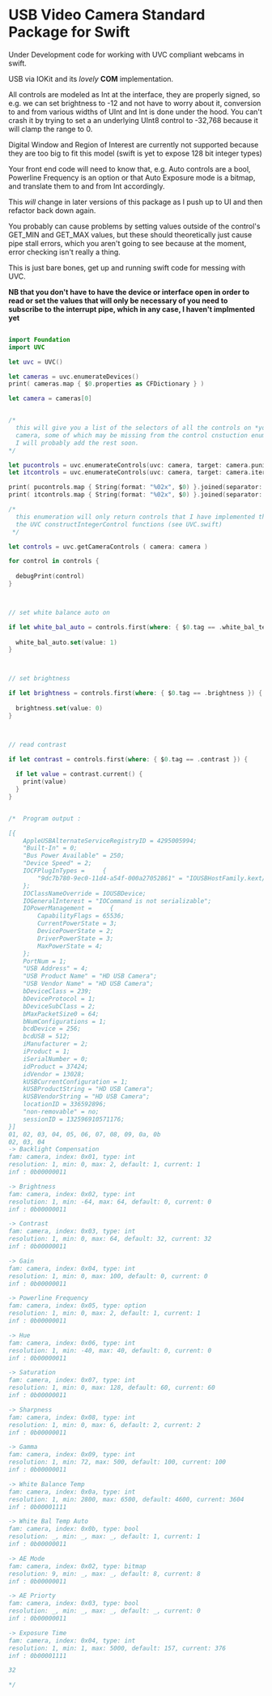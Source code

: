 # USB Video Camera Standard Package for Swift

Under Development code for working with UVC compliant webcams in swift.

USB via IOKit and its *lovely* **COM** implementation. 


All controls are modeled as Int at the interface, they are properly signed, so
e.g. we can set brightness to -12 and not have to worry about it, conversion to and from
various widths of UInt and Int is done under the hood. You can't crash it by trying to set
a an underlying UInt8 control to -32,768 because it will clamp the range to 0.

Digital Window and Region of Interest are currently not supported because they are too big
to fit this model (swift is yet to expose 128 bit integer types) 

Your front end code will need to know that, e.g. Auto controls are a bool, Powerline Frequency is an option or 
that Auto Exposure mode is a bitmap, and translate them to and from Int accordingly.

This *will* change in later versions of this package as I push up to UI and then refactor back down again.

You probably can cause problems by setting values outside of the control's GET_MIN and GET_MAX
values, but these should theoretically just cause pipe stall errors, which you aren't going to see
because at the moment, error checking isn't really a thing.

This is just bare bones, get up and running swift code for messing with UVC.

**NB that you don't have to have the device or interface open in order to read or set the values
that will only be necessary of you need to subscribe to the interrupt pipe, which in any case, I 
haven't implmented yet**
 
```swift

import Foundation
import UVC

let uvc = UVC()

let cameras = uvc.enumerateDevices()
print( cameras.map { $0.properties as CFDictionary } )

let camera = cameras[0]


/*
  this will give you a list of the selectors of all the controls on *your* particular
  camera, some of which may be missing from the control cnstuction enumeration
  I will probably add the rest soon.
*/

let pucontrols = uvc.enumerateControls(uvc: camera, target: camera.punitID, range: 0x01...0x13 )
let itcontrols = uvc.enumerateControls(uvc: camera, target: camera.itermID, range: 0x01...0x14 )

print( pucontrols.map { String(format: "%02x", $0) }.joined(separator: ", ") )
print( itcontrols.map { String(format: "%02x", $0) }.joined(separator: ", ") )

/*
  this enumeration will only return controls that I have implemented the map for in
  the UVC constructIntegerControl functions (see UVC.swift)
 */

let controls = uvc.getCameraControls ( camera: camera )

for control in controls {
  
  debugPrint(control)
}



// set white balance auto on

if let white_bal_auto = controls.first(where: { $0.tag == .white_bal_temp_auto }) {
  
  white_bal_auto.set(value: 1)
}



// set brightness

if let brightness = controls.first(where: { $0.tag == .brightness }) {
  
  brightness.set(value: 0)
}



// read contrast

if let contrast = controls.first(where: { $0.tag == .contrast }) {
  
  if let value = contrast.current() {
    print(value)
  }
}


/*  Program output :

[{
    AppleUSBAlternateServiceRegistryID = 4295005994;
    "Built-In" = 0;
    "Bus Power Available" = 250;
    "Device Speed" = 2;
    IOCFPlugInTypes =     {
        "9dc7b780-9ec0-11d4-a54f-000a27052861" = "IOUSBHostFamily.kext/Contents/PlugIns/IOUSBLib.bundle";
    };
    IOClassNameOverride = IOUSBDevice;
    IOGeneralInterest = "IOCommand is not serializable";
    IOPowerManagement =     {
        CapabilityFlags = 65536;
        CurrentPowerState = 3;
        DevicePowerState = 2;
        DriverPowerState = 3;
        MaxPowerState = 4;
    };
    PortNum = 1;
    "USB Address" = 4;
    "USB Product Name" = "HD USB Camera";
    "USB Vendor Name" = "HD USB Camera";
    bDeviceClass = 239;
    bDeviceProtocol = 1;
    bDeviceSubClass = 2;
    bMaxPacketSize0 = 64;
    bNumConfigurations = 1;
    bcdDevice = 256;
    bcdUSB = 512;
    iManufacturer = 2;
    iProduct = 1;
    iSerialNumber = 0;
    idProduct = 37424;
    idVendor = 13028;
    kUSBCurrentConfiguration = 1;
    kUSBProductString = "HD USB Camera";
    kUSBVendorString = "HD USB Camera";
    locationID = 336592896;
    "non-removable" = no;
    sessionID = 132596910571176;
}]
01, 02, 03, 04, 05, 06, 07, 08, 09, 0a, 0b
02, 03, 04
-> Backlight Compensation 
fam: camera, index: 0x01, type: int 
resolution: 1, min: 0, max: 2, default: 1, current: 1 
inf : 0b00000011

-> Brightness 
fam: camera, index: 0x02, type: int 
resolution: 1, min: -64, max: 64, default: 0, current: 0 
inf : 0b00000011

-> Contrast 
fam: camera, index: 0x03, type: int 
resolution: 1, min: 0, max: 64, default: 32, current: 32 
inf : 0b00000011

-> Gain 
fam: camera, index: 0x04, type: int 
resolution: 1, min: 0, max: 100, default: 0, current: 0 
inf : 0b00000011

-> Powerline Frequency 
fam: camera, index: 0x05, type: option 
resolution: 1, min: 0, max: 2, default: 1, current: 1 
inf : 0b00000011

-> Hue 
fam: camera, index: 0x06, type: int 
resolution: 1, min: -40, max: 40, default: 0, current: 0 
inf : 0b00000011

-> Saturation 
fam: camera, index: 0x07, type: int 
resolution: 1, min: 0, max: 128, default: 60, current: 60 
inf : 0b00000011

-> Sharpness 
fam: camera, index: 0x08, type: int 
resolution: 1, min: 0, max: 6, default: 2, current: 2 
inf : 0b00000011

-> Gamma 
fam: camera, index: 0x09, type: int 
resolution: 1, min: 72, max: 500, default: 100, current: 100 
inf : 0b00000011

-> White Balance Temp 
fam: camera, index: 0x0a, type: int 
resolution: 1, min: 2800, max: 6500, default: 4600, current: 3604 
inf : 0b00001111

-> White Bal Temp Auto 
fam: camera, index: 0x0b, type: bool 
resolution: _, min: _, max: _, default: 1, current: 1 
inf : 0b00000011

-> AE Mode 
fam: camera, index: 0x02, type: bitmap 
resolution: 9, min: _, max: _, default: 8, current: 8 
inf : 0b00000011

-> AE Priorty 
fam: camera, index: 0x03, type: bool 
resolution: _, min: _, max: _, default: _, current: 0 
inf : 0b00000011

-> Exposure Time 
fam: camera, index: 0x04, type: int 
resolution: 1, min: 1, max: 5000, default: 157, current: 376 
inf : 0b00001111

32

*/
```
